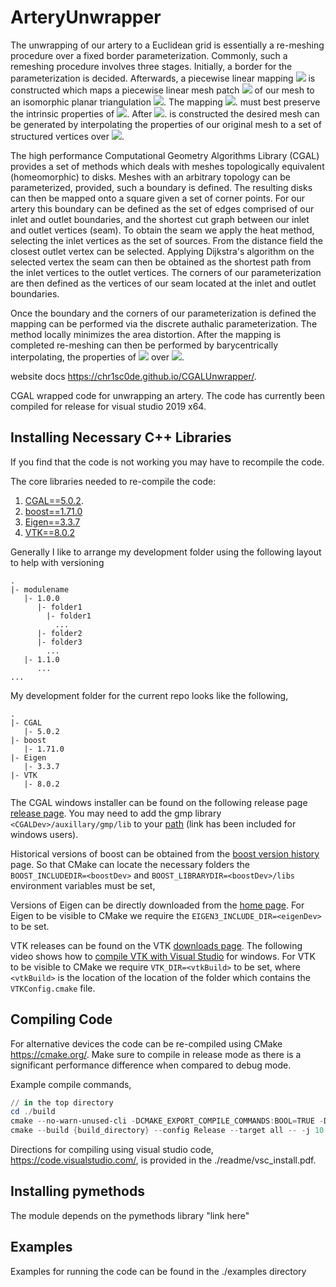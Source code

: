 # ArteryUnwrapper
The unwrapping of our artery to a Euclidean grid is essentially a
re-meshing procedure over a fixed border parameterization. Commonly,
such a remeshing procedure involves three stages. Initially, a border
for the parameterization is decided. Afterwards, a piecewise linear
mapping <img src="https://render.githubusercontent.com/render/math?math=\Psi"> is constructed which maps a piecewise linear mesh patch
<img src="https://render.githubusercontent.com/render/math?math=M"> of our mesh to an isomorphic planar triangulation 
<img src="https://render.githubusercontent.com/render/math?math=$U\in \rm I\!R^2$">.
The mapping 
<img src="https://render.githubusercontent.com/render/math?math=$\Psi$">.
must best preserve the intrinsic properties of <img src="https://render.githubusercontent.com/render/math?math=$M$">.
After <img src="https://render.githubusercontent.com/render/math?math=$\Psi$">. is constructed the desired mesh can be generated by
interpolating the properties of our original mesh to a set of structured
vertices over <img src="https://render.githubusercontent.com/render/math?math=$U$">.

The high performance Computational Geometry Algorithms Library (CGAL)
provides a set of methods which deals with meshes topologically
equivalent (homeomorphic) to disks. Meshes with an arbitrary topology
can be parameterized, provided, such a boundary is defined. The
resulting disks can then be mapped onto a square given a set of corner
points. For our artery this boundary can be defined as the set of edges
comprised of our inlet and outlet boundaries, and the shortest cut graph
between our inlet and outlet vertices (seam). To obtain the seam we
apply the heat method, selecting the inlet
vertices as the set of sources. From the distance field the closest
outlet vertex can be selected. Applying Dijkstra's algorithm
on the selected vertex the seam can then be
obtained as the shortest path from the inlet vertices to the outlet
vertices. The corners of our parameterization are then defined as the
vertices of our seam located at the inlet and outlet boundaries.

Once the boundary and the corners of our parameterization is defined the
mapping can be performed via the discrete authalic parameterization. The method locally minimizes
the area distortion. After the mapping is completed re-meshing can then
be performed by barycentrically interpolating, the
properties of <img src="https://render.githubusercontent.com/render/math?math=$M$"> over <img src="https://render.githubusercontent.com/render/math?math=$U$">.
      
website docs https://chr1sc0de.github.io/CGALUnwrapper/.

CGAL wrapped code for unwrapping an artery. The code has currently been compiled for release for visual studio 2019 x64.

## Installing Necessary C++ Libraries

If you find that the code is not working you may have to recompile the code.

The core libraries needed to re-compile the code:

1. [CGAL==5.0.2](https://www.cgal.org/).
2. [boost==1.71.0](https://www.boost.org/)
3. [Eigen==3.3.7](http://eigen.tuxfamily.org/index.php?title=Main_Page)
4. [VTK==8.0.2](https://vtk.org/)

Generally I like to arrange my development folder using the following layout to help with versioning

````folders
.
|- modulename
   |- 1.0.0
      |- folder1
        |- folder1
          ...
      |- folder2
      |- folder3
        ...
   |- 1.1.0
      ...
...
````

My development folder for the current repo looks like the following,

````folders
.
|- CGAL
   |- 5.0.2
|- boost
   |- 1.71.0
|- Eigen
   |- 3.3.7
|- VTK
   |- 8.0.2

````

The CGAL windows installer can be found on the following release page [release page](https://github.com/CGAL/cgal/releases). You may need to add the gmp library `<CGALDev>/auxillary/gmp/lib` to your [path](https://www.techjunkie.com/environment-variables-windows-10/) (link has been included for windows users).

Historical versions of boost can be obtained from the [boost version history](https://www.boost.org/users/history/) page. So that CMake can locate the necessary folders the `BOOST_INCLUDEDIR=<boostDev>` and `BOOST_LIBRARYDIR=<boostDev>/libs` environment variables must be set,

Versions of Eigen can be directly downloaded from the [home page](http://eigen.tuxfamily.org/index.php?title=Main_Page). For Eigen to be visible to CMake we require the `EIGEN3_INCLUDE_DIR=<eigenDev>` to be set.

VTK releases can be found on the VTK [downloads page](https://vtk.org/download/). The following video shows how to [compile VTK with Visual Studio](https://www.youtube.com/watch?v=IgvbhyDh8r0) for windows. For VTK to be visible to CMake we require `VTK_DIR=<vtkBuild>` to be set, where `<vtkBuild>` is the location of the location of the folder which contains the `VTKConfig.cmake` file.

## Compiling Code

For alternative devices the code can be re-compiled using CMake https://cmake.org/. Make sure to compile in release mode as there is a significant performance difference when compared to debug mode.

Example compile commands,

````powershell
// in the top directory
cd ./build
cmake --no-warn-unused-cli -DCMAKE_EXPORT_COMPILE_COMMANDS:BOOL=TRUE -DCMAKE_BUILD_TYPE:STRING=Release -H{top_directory} -B{build_directory} -G Ninja
cmake --build {build_directory} --config Release --target all -- -j 10
````

Directions for compiling using visual studio code, https://code.visualstudio.com/, is provided in the ./readme/vsc_install.pdf.

## Installing pymethods

The module depends on the pymethods library "link here"

## Examples

Examples for running the code can be found in the ./examples directory
